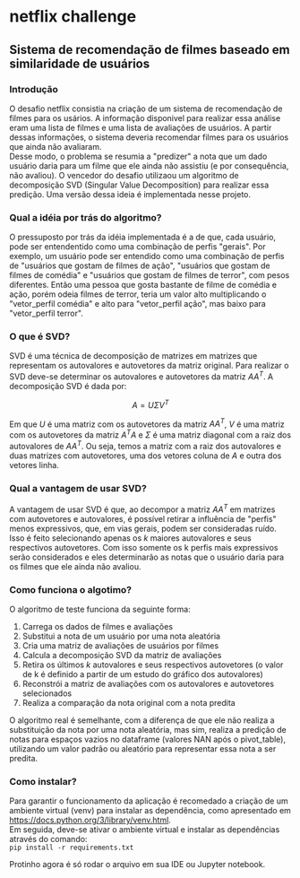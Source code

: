 # netflix challenge
## Sistema de recomendação de filmes baseado em similaridade de usuários


### Introdução  
O desafio netflix consistia na criação de um sistema de recomendação de filmes para os usários. A informação disponivel para realizar essa análise eram uma lista de filmes e uma lista de avaliações de usuários. A partir dessas informações, o sistema deveria recomendar filmes para os usuários que ainda não avaliaram.  
Desse modo, o problema se resumia a "predizer" a nota que um dado usuário daria para um filme que ele ainda não assistiu (e por consequência, não avaliou).
O vencedor do desafio utilizaou um algoritmo de decomposição SVD (Singular Value Decomposition) para realizar essa predição. Uma versão dessa ideia é implementada nesse projeto.

### Qual a idéia por trás do algoritmo?
O pressuposto por trás da idéia implementada é a de que, cada usuário, pode ser entendentido como uma combinação de perfis "gerais". Por exemplo, um usuário pode ser entendido como uma combinação de perfis de "usuários que gostam de filmes de ação", "usuários que gostam de filmes de comédia" e "usuários que gostam de filmes de terror", com pesos diferentes. Então uma pessoa que gosta bastante de filme de comédia e ação, porém odeia filmes de terror, teria um valor alto multiplicando o "vetor_perfil comédia" e alto para "vetor_perfil ação", mas baixo para "vetor_perfil terror".


### O que é SVD?  
SVD é uma técnica de decomposição de matrizes em matrizes que representam os autovalores e autovetores da matriz original. Para realizar o SVD deve-se determinar os autovalores e autovetores da matriz $AA^T$. 
A decomposição SVD é dada por:  

$$ A = U \Sigma V^T $$  

Em que $U$ é uma matriz com os autovetores da matriz $AA^T$, $V$ é uma matriz com os autovetores da matriz $A^TA$ e $\Sigma$ é uma matriz diagonal com a raiz dos autovalores de $AA^T$. Ou seja, temos a matriz com a raiz dos autovalores e duas matrizes com autovetores, uma dos vetores coluna de $A$ e outra dos vetores linha.

### Qual a vantagem de usar SVD?
A vantagem de usar SVD é que, ao decompor a matriz $AA^T$ em matrizes com autovetores e autovalores, é possível retirar a influência de "perfis" menos expressivos, que, em vias gerais, podem ser consideradas ruído. Isso é feito selecionando apenas os $k$ maiores autovalores e seus respectivos autovetores. Com isso somente os k perfis mais expressivos serão considerados e eles determinarão as notas que o usuário daria para os filmes que ele ainda não avaliou.

### Como funciona o algotimo?
O algoritmo de teste funciona da seguinte forma:
1. Carrega os dados de filmes e avaliações
2. Substitui a nota de um usuário por uma nota aleatória
3. Cria uma matriz de avaliações de usuários por filmes
4. Calcula a decomposição SVD da matriz de avaliações
5. Retira os últimos $k$ autovalores e seus respectivos autovetores (o valor de k é definido a partir de um estudo do gráfico dos autovalores)
6. Reconstrói a matriz de avaliações com os autovalores e autovetores selecionados
7. Realiza a comparação da nota original com a nota predita

O algoritmo real é semelhante, com a diferença de que ele não realiza a substituição da nota por uma nota aleatória, mas sim, realiza a predição de notas para espaços vazios no dataframe (valores NAN após o pivot_table), utilizando um valor padrão ou aleatório para representar essa nota a ser predita.


### Como instalar?  
Para garantir o funcionamento da aplicação é recomedado a criação de um ambiente virtual (venv) para instalar as dependência, como apresentado em https://docs.python.org/3/library/venv.html.  
Em seguida, deve-se ativar o ambiente virtual e instalar as dependências através do comando:  
```pip install -r requirements.txt```

Protinho agora é só rodar o arquivo em sua IDE ou Jupyter notebook.